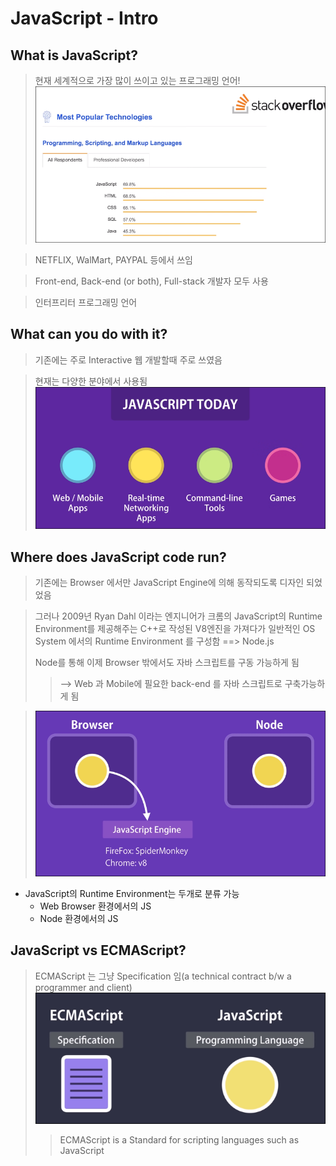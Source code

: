 # JavaScript - Intro

## What is JavaScript?
> 현재 세계적으로 가장 많이 쓰이고 있는 프로그래밍 언어!
![screenshot](JS_img/screenshot01.png)

> NETFLIX, WalMart, PAYPAL 등에서 쓰임

> Front-end, Back-end (or both), Full-stack 개발자 모두 사용

> 인터프리터 프로그래밍 언어


## What can you do with it?
> 기존에는 주로 Interactive 웹 개발할때 주로 쓰였음

> 현재는 다양한 분야에서 사용됨
> ![screenshot](JS_img/screenshot02.png)

## Where does JavaScript code run?
> 기존에는 Browser 에서만 JavaScript Engine에 의해 동작되도록 디자인 되었었음

> 그러나 2009년 Ryan Dahl 이라는 엔지니어가 크롬의 JavaScript의 Runtime Environment를 제공해주는 C++로 작성된 V8엔진을 가져다가 일반적인 OS System 에서의 Runtime Environment 를 구성함 ==> Node.js
>
> Node를 통해 이제 Browser 밖에서도 자바 스크립트를 구동 가능하게 됨 
> 
>>--> Web 과 Mobile에 필요한 back-end 를 자바 스크립트로 구축가능하게 됨

> ![screenshot](JS_img/screenshot03.png)

- JavaScript의 Runtime Environment는 두개로 분류 가능
  - Web Browser 환경에서의 JS
  - Node 환경에서의 JS


## JavaScript vs ECMAScript?
> ECMAScript 는 그냥 Specification 임(a technical contract b/w a programmer and client)
> ![screenshot](JS_img/screenshot04.png)
 >> ECMAScript is a Standard for scripting languages such as JavaScript